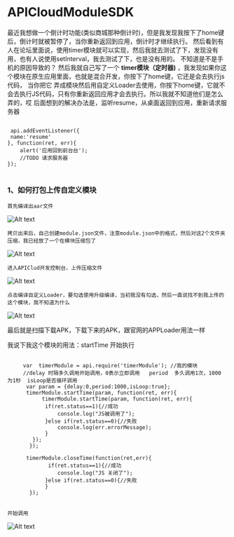 # APICloudModuleSDK

最近我想做一个倒计时功能(类似商城那种倒计时)，但是我发现我按下了home键后，倒计时就被暂停了，当你重新返回到应用，倒计时才继续执行。
然后看到有人在论坛里面说，使用timer模块就可以实现，然后我就去测试了下，发现没有用，也有人说使用setInterval，我去测试了下，也是没有用的。
不知道是不是手机的原因导致的？
然后我就自己写了一个 **timer模块（定时器)** ，我发现如果你这个模块在原生应用里面，也就是混合开发，你按下了home键，它还是会去执行js代码， 当你把它
弄成模块然后用自定义Loader去使用，你按下home键，它就不会去执行JS代码，只有你重新返回应用才会去执行。所以我就不知道他们是怎么弄的，哎
后面想到的解决办法是，监听resume，从桌面返回到应用，重新请求服务器
<pre>
<code>
 api.addEventListener({
 name:'resume'
}, function(ret, err){        
    alert('应用回到前台台');
    //TODO 请求服务器
});
</code>
</pre>

### 1、如何打包上传自定义模块

    首先编译出aar文件

![Alt text](https://github.com/caocao123/APICloudModuleSDK/blob/master/%E6%88%AA%E5%9B%BE%E5%9B%BE%E7%89%87/3.png)

    拷贝出来后，自己创建module.json文件，注意module.json中的格式，然后对这2个文件夹压缩，我已经放了一个在模块压缩包了
    
![Alt text](https://github.com/caocao123/APICloudModuleSDK/blob/master/%E6%88%AA%E5%9B%BE%E5%9B%BE%E7%89%87/4.png)

    进入APIClud开发控制台，上传压缩文件
    
![Alt text](https://github.com/caocao123/APICloudModuleSDK/blob/master/%E6%88%AA%E5%9B%BE%E5%9B%BE%E7%89%87/1.png)

    点击编译自定义Loader，要勾选使用升级编译，当初我没有勾选，然后一直说找不到我上传的这个模块，我不知道为什么
    
 ![Alt text](https://github.com/caocao123/APICloudModuleSDK/blob/master/%E6%88%AA%E5%9B%BE%E5%9B%BE%E7%89%87/2.png)  
 
 最后就是扫描下载APK，下载下来的APK，跟官网的APPLoader用法一样
 
 
 我说下我这个模块的用法：startTime 开始执行

<pre>
<code>
     var  timerModule = api.require('timerModule'); //我的模块
     //delay 时隔多久调用开始调用，0表示立即调用   period  多久调用1次，1000 为1秒  isLoop是否循环调用
      var param = {delay:0,period:1000,isLoop:true};
      timerModule.startTime(param, function(ret, err){
           timerModule.startTime(param, function(ret, err){
            if(ret.status==1){//成功
                console.log("JS被调用了");
            }else if(ret.status==0){//失败
                console.log(err.errorMessage);
            }
        });
       });
        
      timerModule.closeTime(function(ret,err){
             if(ret.status==1){//成功
                console.log("JS 关闭了");
            }else if(ret.status==0){//失败
            }
       });
</code>
</pre>    


    开始调用

 ![Alt text](https://github.com/caocao123/APICloudModuleSDK/blob/master/%E6%88%AA%E5%9B%BE%E5%9B%BE%E7%89%87/5.png) 
